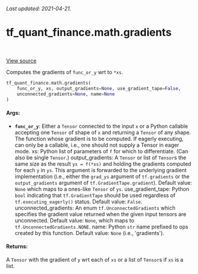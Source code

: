 <!--
This file is generated by a tool. Do not edit directly.
For open-source contributions the docs will be updated automatically.
-->

*Last updated: 2021-04-21.*

<div itemscope itemtype="http://developers.google.com/ReferenceObject">
<meta itemprop="name" content="tf_quant_finance.math.gradients" />
<meta itemprop="path" content="Stable" />
</div>

# tf_quant_finance.math.gradients

<!-- Insert buttons and diff -->

<table class="tfo-notebook-buttons tfo-api" align="left">
</table>

<a target="_blank" href="https://github.com/google/tf-quant-finance/blob/master/tf_quant_finance/math/gradient.py">View source</a>



Computes the gradients of `func_or_y` wrt to `*xs`.

```python
tf_quant_finance.math.gradients(
    func_or_y, xs, output_gradients=None, use_gradient_tape=False,
    unconnected_gradients=None, name=None
)
```



<!-- Placeholder for "Used in" -->


#### Args:


* <b>`func_or_y`</b>: Either a `Tensor` connected to the input `x` or a Python callable
   accepting one `Tensor` of shape of `x` and returning a `Tensor` of any
   shape. The function whose gradient is to be computed. If eagerly
   executing, can only be a callable, i.e., one should not supply a Tensor
   in eager mode.
 xs: Python list of parameters of `f` for which to differentiate. (Can also
   be single `Tensor`.)
 output_gradients: A `Tensor` or list of `Tensor`s the same size as the
   result `ys = f(*xs)` and holding the gradients computed for each `y` in
   `ys`. This argument is forwarded to the underlying gradient implementation
   (i.e., either the `grad_ys` argument of `tf.gradients` or the
   `output_gradients` argument of `tf.GradientTape.gradient`).
   Default value: `None` which maps to a ones-like `Tensor` of `ys`.
 use_gradient_tape: Python `bool` indicating that `tf.GradientTape` should be
   used regardless of `tf.executing_eagerly()` status.
   Default value: `False`.
 unconnected_gradients: An enum `tf.UnconnectedGradients` which specifies the
   gradient value returned when the given input tensors are unconnected.
   Default value: `None`, which maps to `tf.UnconnectedGradients.NONE`.
 name: Python `str` name prefixed to ops created by this function.
   Default value: `None` (i.e., 'gradients').


#### Returns:

A `Tensor` with the gradient of `y` wrt each of `xs` or a list of `Tensor`s
if `xs` is a list.

